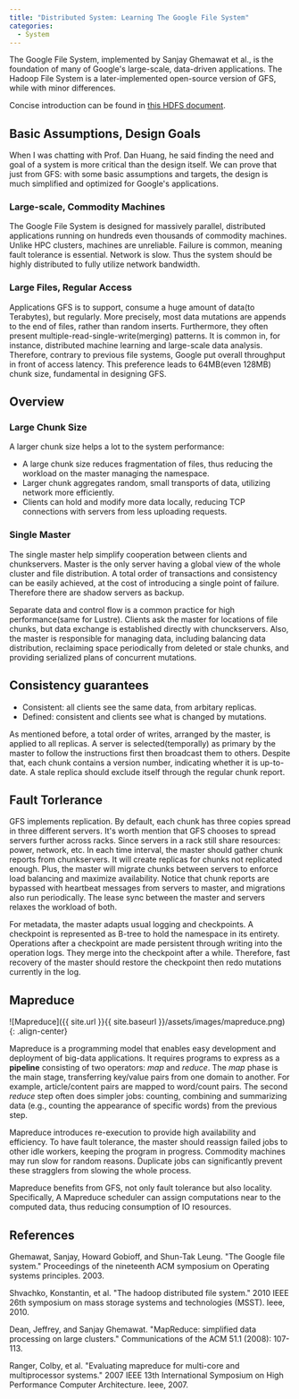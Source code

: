 ```yaml
---
title: "Distributed System: Learning The Google File System"
categories:
  - System
---
```


The Google File System, implemented by Sanjay Ghemawat et al., is the foundation of many of Google's large-scale, data-driven applications. The Hadoop File System is a later-implemented open-source version of GFS, while with minor differences. 

Concise introduction can be found in [this HDFS document](https://hadoop.apache.org/docs/r1.2.1/hdfs_design.html).

## Basic Assumptions, Design Goals

When I was chatting with Prof. Dan Huang, he said finding the need and goal of a system is more critical than the design itself. We can prove that just from GFS: with some basic assumptions and targets, the design is much simplified and optimized for Google's applications.

### Large-scale, Commodity Machines

The Google File System is designed for massively parallel, distributed applications running on hundreds even thousands of commodity machines. Unlike HPC clusters, machines are unreliable. Failure is common, meaning fault tolerance is essential. Network is slow. Thus the system should be highly distributed to fully utilize network bandwidth.

### Large Files, Regular Access

Applications GFS is to support, consume a huge amount of data(to Terabytes), but regularly. More precisely, most data mutations are appends to the end of files, rather than random inserts. Furthermore, they often present multiple-read-single-write(merging) patterns. It is common in, for instance, distributed machine learning and large-scale data analysis. Therefore, contrary to previous file systems, Google put overall throughput in front of access latency. This preference leads to 64MB(even 128MB) chunk size, fundamental in designing GFS.

## Overview

### Large Chunk Size

A larger chunk size helps a lot to the system performance:

* A large chunk size reduces fragmentation of files, thus reducing the workload on the master managing the namespace.
* Larger chunk aggregates random, small transports of data, utilizing network more efficiently.
* Clients can hold and modify more data locally, reducing TCP connections with servers from less uploading requests. 

### Single Master

The single master help simplify cooperation between clients and chunkservers. Master is the only server having a global view of the whole cluster and file distribution. A total order of transactions and consistency can be easily achieved, at the cost of introducing a single point of failure. Therefore there are shadow servers as backup. 

Separate data and control flow is a common practice for high performance(same for Lustre). Clients ask the master for locations of file chunks, but data exchange is established directly with chunckservers. Also, the master is responsible for managing data, including balancing data distribution, reclaiming space periodically from deleted or stale chunks, and providing serialized plans of concurrent mutations.

## Consistency guarantees

* Consistent: all clients see the same data, from arbitary replicas.
* Defined: consistent and clients see what is changed by mutations.

As mentioned before, a total order of writes, arranged by the master, is applied to all replicas. A server is selected(temporally) as primary by the master to follow the instructions first then broadcast them to others. Despite that, each chunk contains a version number, indicating whether it is up-to-date. A stale replica should exclude itself through the regular chunk report. 

## Fault Torlerance

GFS implements replication. By default, each chunk has three copies spread in three different servers. It's worth mention that GFS chooses to spread servers further across racks. Since servers in a rack still share resources: power, network, etc. In each time interval, the master should gather chunk reports from chunkservers. It will create replicas for chunks not replicated enough. Plus, the master will migrate chunks between servers to enforce load balancing and maximize availability. Notice that chunk reports are bypassed with heartbeat messages from servers to master, and migrations also run periodically. The lease sync between the master and servers relaxes the workload of both.

For metadata, the master adapts usual logging and checkpoints. A checkpoint is represented as B-tree to hold the namespace in its entirety. Operations after a checkpoint are made persistent through writing into the operation logs. They merge into the checkpoint after a while. Therefore, fast recovery of the master should restore the checkpoint then redo mutations currently in the log.

## Mapreduce

![Mapreduce]({{ site.url }}{{ site.baseurl }}/assets/images/mapreduce.png){: .align-center}

Mapreduce is a programming model that enables easy development and deployment of big-data applications. It requires programs to express as a **pipeline** consisting of two operators: *map* and *reduce*. The *map* phase is the main stage, transferring key/value pairs from one domain to another. For example, article/content pairs are mapped to word/count pairs. The second *reduce* step often does simpler jobs: counting, combining and summarizing data (e.g., counting the appearance of specific words) from the previous step.

Mapreduce introduces re-execution to provide high availability and efficiency. To have fault tolerance, the master should reassign failed jobs to other idle workers, keeping the program in progress. Commodity machines may run slow for random reasons. Duplicate jobs can significantly prevent these stragglers from slowing the whole process.

Mapreduce benefits from GFS, not only fault tolerance but also locality. Specifically, A Mapreduce scheduler can assign computations near to the computed data, thus reducing consumption of IO resources. 

## References

Ghemawat, Sanjay, Howard Gobioff, and Shun-Tak Leung. "The Google file system." Proceedings of the nineteenth ACM symposium on Operating systems principles. 2003.

Shvachko, Konstantin, et al. "The hadoop distributed file system." 2010 IEEE 26th symposium on mass storage systems and technologies (MSST). Ieee, 2010.

Dean, Jeffrey, and Sanjay Ghemawat. "MapReduce: simplified data processing on large clusters." Communications of the ACM 51.1 (2008): 107-113.

Ranger, Colby, et al. "Evaluating mapreduce for multi-core and multiprocessor systems." 2007 IEEE 13th International Symposium on High Performance Computer Architecture. Ieee, 2007.